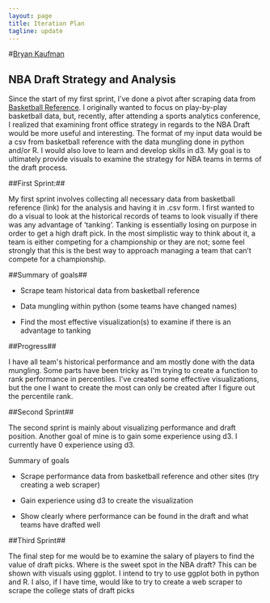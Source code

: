 ```yaml
---
layout: page
title: Iteration Plan
tagline: update
---
```

#[Bryan Kaufman](http://about.me/bkaufman)  

## NBA Draft Strategy and Analysis ##

Since the start of my first sprint, I’ve done a pivot after scraping data from [Basketball Reference](http://www.basketball-reference.com/).  I originally wanted to focus on play-by-play basketball data, but, recently, after attending a sports analytics conference, I realized that examining front office strategy in regards to the NBA Draft would be more useful and interesting.  The format of my input data would be a csv from basketball reference with the data mungling done in python and/or R.  I would also love to learn and develop skills in d3.  My goal is to ultimately provide visuals to examine the strategy for NBA teams in terms of the draft process.

##First Sprint:##

My first sprint involves collecting all necessary data from basketball reference (link) for the analysis and having it in .csv form.  I first wanted to do a visual to look at the historical records of teams to look visually if there was any advantage of ‘tanking’.  Tanking is essentially losing on purpose in order to get a high draft pick.  In the most simplistic way to think about it, a team is either competing for a championship or they are not; some feel strongly that this is the best way to approach managing a team that can’t compete for a championship.

##Summary of goals##

- Scrape team historical data from basketball reference

- Data mungling within python (some teams have changed names)

- Find the most effective visualization(s) to examine if there is an advantage to tanking

##Progress##

I have all team's historical performance and am mostly done with the data mungling.  Some parts have been tricky as I'm trying to create a function to rank performance in percentiles.  I've created some effective visualizations, but the one I want to create the most can only be created after I figure out the percentile rank.

##Second Sprint##

The second sprint is mainly about visualizing performance and draft position.  Another goal of mine is to gain some experience using d3.  I currently have 0 experience using d3.

Summary of goals

- Scrape performance data from basketball reference and other sites (try creating a web scraper)

- Gain experience using d3 to create the visualization

- Show clearly where performance can be found in the draft and what teams have drafted well

 

##Third Sprint##

The final step for me would be to examine the salary of players to find the value of draft picks.  Where is the sweet spot in the NBA draft?  This can be shown with visuals using ggplot.  I intend to try to use ggplot both in python and R.   I also, if I have time, would like to try to create a web scraper to scrape the college stats of draft picks
